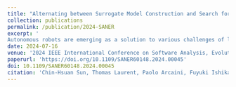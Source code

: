 ```yaml
---
title: "Alternating between Surrogate Model Construction and Search for Configurations of an Autonomous Delivery System"
collection: publications
permalink: /publication/2024-SANER
excerpt: '
Autonomous robots are emerging as a solution to various challenges of last mile goods delivery, like reducing traffic congestion, pollution, and costs. The configuration of an autonomous delivery robots system requires balancing aspects like delivery rate, cost of robots’ operation, and required monitoring efforts. Our industry partner Panasonic is employing a search-based approach to find the configurations of the system that optimise these three aspects for a given set of customers’ orders. The approach uses a simulator to assess the different configurations in the fitness functions’ computation. Due to the high cost of the simulation, the whole search-based approach is computationally expensive. A classic approach to speed up such approaches is to use surrogate models trained on example simulation data that allow to approximate the results of a simulated configuration with negligible computational cost. A risk when using such approaches is to underestimate the cost of building the surrogate model itself, that can exceed the computational gain obtained during the search, thus making the adoption of surrogate models detrimental. In this work, we propose an approach in which the surrogate model is not trained before the search; instead, the approach alternates between training the model on subsets of data of increasing size, and searching using these cheaper models until the search stagnates. Experiments over 144,000 settings of the search show that the proposed approach can significantly reduce the cost of searching for configurations, while having an acceptable impact on the quality of the configurations it finds.'
date: 2024-07-16
venue: '2024 IEEE International Conference on Software Analysis, Evolution and Reengineering (SANER 2024, Industry Track)'
paperurl: 'https://doi.org/10.1109/SANER60148.2024.00045'
doi: 10.1109/SANER60148.2024.00045
citation: 'Chin-Hsuan Sun, Thomas Laurent, Paolo Arcaini, Fuyuki Ishikawa. (2024). Alternating Between Surrogate Model Construction and Search for Configurations of an Autonomous Delivery System. <i>2024 IEEE International Conference on Software Analysis, Evolution and Reengineering (SANER), Rovaniemi, Finland, 2024, pp. 383-394</i>.'
---
```


